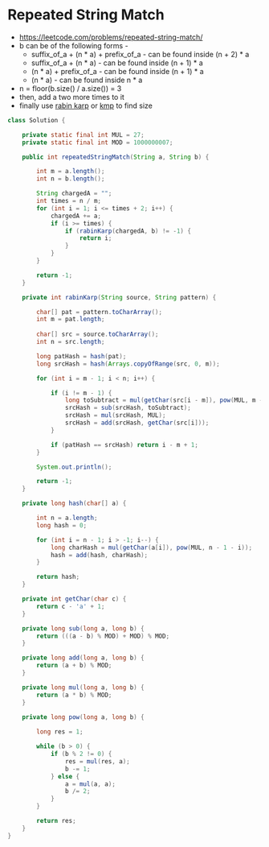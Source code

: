 # Repeated String Match

- https://leetcode.com/problems/repeated-string-match/
- b can be of the following forms - 
  - suffix_of_a + (n * a) + prefix_of_a - can be found inside (n + 2) * a
  - suffix_of_a + (n * a) - can be found inside (n + 1) * a
  - (n * a) + prefix_of_a - can be found inside (n + 1) * a
  - (n * a) - can be found inside n * a
- n = floor(b.size() / a.size()) = 3
- then, add a two more times to it
- finally use [rabin karp](./Rabin%20Karp.md) or [kmp](./KMP%20algo%20LPS(pi)%20array.md) to find size

```java
class Solution {

    private static final int MUL = 27;
    private static final int MOD = 1000000007;

    public int repeatedStringMatch(String a, String b) {

        int m = a.length();
        int n = b.length();

        String chargedA = "";
        int times = n / m;
        for (int i = 1; i <= times + 2; i++) {
            chargedA += a;
            if (i >= times) {
                if (rabinKarp(chargedA, b) != -1) {
                    return i;
                }
            }
        }

        return -1;
    }

    private int rabinKarp(String source, String pattern) {

        char[] pat = pattern.toCharArray();
        int m = pat.length;
        
        char[] src = source.toCharArray();
        int n = src.length;

        long patHash = hash(pat);
        long srcHash = hash(Arrays.copyOfRange(src, 0, m));

        for (int i = m - 1; i < n; i++) {

            if (i != m - 1) {
                long toSubtract = mul(getChar(src[i - m]), pow(MUL, m - 1));
                srcHash = sub(srcHash, toSubtract);
                srcHash = mul(srcHash, MUL);
                srcHash = add(srcHash, getChar(src[i]));
            }

            if (patHash == srcHash) return i - m + 1;
        }

        System.out.println();

        return -1;
    }

    private long hash(char[] a) {

        int n = a.length;
        long hash = 0;

        for (int i = n - 1; i > -1; i--) {
            long charHash = mul(getChar(a[i]), pow(MUL, n - 1 - i));
            hash = add(hash, charHash);
        }

        return hash;
    }

    private int getChar(char c) {
        return c - 'a' + 1;
    }

    private long sub(long a, long b) {
        return (((a - b) % MOD) + MOD) % MOD;
    }

    private long add(long a, long b) {
        return (a + b) % MOD;
    }

    private long mul(long a, long b) {
        return (a * b) % MOD;
    }

    private long pow(long a, long b) {
        
        long res = 1;

        while (b > 0) {
            if (b % 2 != 0) {
                res = mul(res, a);
                b -= 1;
            } else {
                a = mul(a, a);
                b /= 2;
            }
        }

        return res;
    }
}
```
